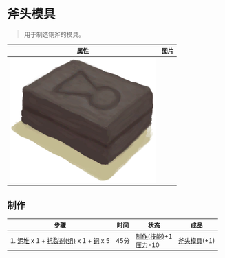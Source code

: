 # 斧头模具  
> 用于制造铜斧的模具。  
  
  属性  |   图片   
 ----  |  ----:   
   |  ![](Sprite/MoldAxe.png)   
  
## 制作  
步骤  |  时间  |  状态  |  成品  
----  |  ----  |  ----  |  ----  
1. [泥堆](MudPile.md) x 1 + [抗裂剂(组)](GpTag_Temper.md) x 1 + [铜](Copper.md) x 5  |  45分  |  [制作(技能)](Skill_Crafting.md)+1<br>[压力](Stress.md)-10  |  [斧头模具](MoldAxe.md)(+1)  
